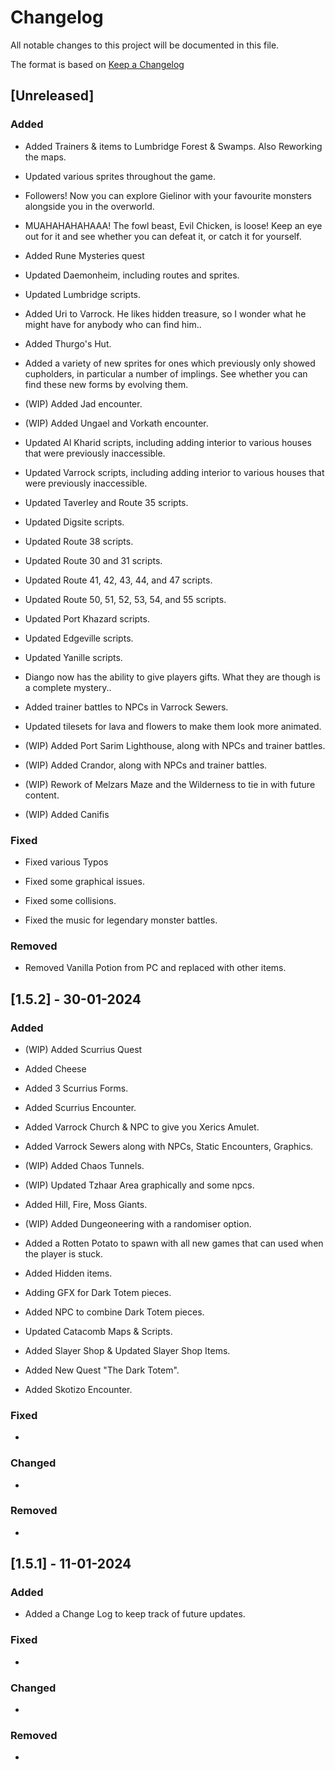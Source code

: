 # Changelog

All notable changes to this project will be documented in this file.

The format is based on [Keep a Changelog](https://keepachangelog.com/en/1.0.0/)

## [Unreleased]

### Added

- Added Trainers & items to Lumbridge Forest & Swamps. Also Reworking the maps.

- Updated various sprites throughout the game.

- Followers! Now you can explore Gielinor with your favourite monsters alongside you in the overworld.

- MUAHAHAHAHAAA! The fowl beast, Evil Chicken, is loose! Keep an eye out for it and see whether you can defeat it, or catch it for yourself.

- Added Rune Mysteries quest

- Updated Daemonheim, including routes and sprites.

- Updated Lumbridge scripts.

- Added Uri to Varrock. He likes hidden treasure, so I wonder what he might have for anybody who can find him..

- Added Thurgo's Hut.

- Added a variety of new sprites for ones which previously only showed cupholders, in particular a number of implings. See whether you can find these new forms by evolving them.

- (WIP) Added Jad encounter.

- (WIP) Added Ungael and Vorkath encounter.

- Updated Al Kharid scripts, including adding interior to various houses that were previously inaccessible.

- Updated Varrock scripts, including adding interior to various houses that were previously inaccessible.

- Updated Taverley and Route 35 scripts.

- Updated Digsite scripts.

- Updated Route 38 scripts.

- Updated Route 30 and 31 scripts.

- Updated Route 41, 42, 43, 44, and 47 scripts.

- Updated Route 50, 51, 52, 53, 54, and 55 scripts.

- Updated Port Khazard scripts.

- Updated Edgeville scripts.

- Updated Yanille scripts.

- Diango now has the ability to give players gifts. What they are though is a complete mystery..

- Added trainer battles to NPCs in Varrock Sewers.

- Updated tilesets for lava and flowers to make them look more animated.

- (WIP) Added Port Sarim Lighthouse, along with NPCs and trainer battles.

- (WIP) Added Crandor, along with NPCs and trainer battles.

- (WIP) Rework of Melzars Maze and the Wilderness to tie in with future content.

- (WIP) Added Canifis

### Fixed

- Fixed various Typos

- Fixed some graphical issues.

- Fixed some collisions.

- Fixed the music for legendary monster battles.

### Removed

- Removed Vanilla Potion from PC and replaced with other items.


## [1.5.2] - 30-01-2024

### Added

- (WIP) Added Scurrius Quest

- Added Cheese

- Added 3 Scurrius Forms.

- Added Scurrius Encounter.

- Added Varrock Church & NPC to give you Xerics Amulet.

- Added Varrock Sewers along with NPCs, Static Encounters, Graphics.

- (WIP) Added Chaos Tunnels.

- (WIP) Updated Tzhaar Area graphically and some npcs.

- Added Hill, Fire, Moss Giants.

- (WIP) Added Dungeoneering with a randomiser option. 

- Added a Rotten Potato to spawn with all new games that can used when the player is stuck.

- Added Hidden items.

- Adding GFX for Dark Totem pieces.

- Added NPC to combine Dark Totem pieces.

- Updated Catacomb Maps & Scripts.

- Added Slayer Shop & Updated Slayer Shop Items.

- Added New Quest "The Dark Totem".

- Added Skotizo Encounter.

### Fixed

- 

### Changed

- 

### Removed

- 

## [1.5.1] - 11-01-2024

### Added

- Added a Change Log to keep track of future updates.

### Fixed

- 

### Changed

- 

### Removed

- 